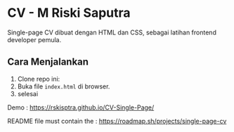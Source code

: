 # CV - M Riski Saputra

Single-page CV dibuat dengan HTML dan CSS, sebagai latihan frontend developer pemula.

## Cara Menjalankan

1. Clone repo ini:
2. Buka file `index.html` di browser.
3. selesai

Demo : https://rskisptra.github.io/CV-Single-Page/

README file must contain the : https://roadmap.sh/projects/single-page-cv


